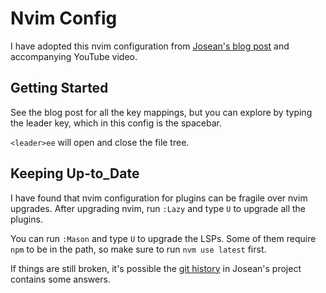 # Nvim Config

I have adopted this nvim configuration from
[Josean's blog post](https://www.josean.com/posts/how-to-setup-neovim-2024)
and accompanying YouTube video.

## Getting Started

See the blog post for all the key mappings, but you can explore by typing the
leader key, which in this config is the spacebar.

`<leader>ee` will open and close the file tree.

## Keeping Up-to_Date

I have found that nvim configuration for plugins can be fragile over nvim
upgrades. After upgrading nvim, run `:Lazy` and type `U` to upgrade all
the plugins.

You can run `:Mason` and type `U` to upgrade the LSPs. Some of them
require `npm` to be in the path, so make sure to run `nvm use latest`
first.

If things are still broken, it's possible the
[git history](https://github.com/josean-dev/dev-environment-files/commits/main/.config/nvim)
in Josean's project contains some answers.
